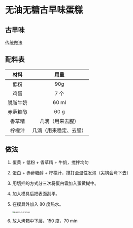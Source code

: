 # 无油无糖古早味蛋糕

## 古早味

传统做法

## 配料表

|   材料   |          用量          |
| :------: | :--------------------: |
|   低粉   |          90g           |
|   鸡蛋   |          7 个          |
| 脱脂牛奶 |         60 ml          |
| 赤藓糖醇 |          60 g          |
|  香草精  |    几滴（用来去腥）    |
|  柠檬汁  | 几滴（用来稳定、去腥） |

## 做法

1. 蛋黄 + 低粉 + 香草精 + 牛奶，搅拌均匀

2. 蛋白 + 赤藓糖醇 + 柠檬汁，搅打至湿性发泡（尖钩会弯下去）

3. 用切拌的方式分三次将蛋白霜加入蛋黄糊中。

4. 加入模具后把表面刮平。

5. 在模具外加入 80 度热水。

   <img src="/Users/yangdong/Library/CloudStorage/OneDrive-Personal/Media/Knowledge Base.media/截屏2021-11-15 19.19.49-3366869.png" alt="截屏2021-11-15 19.19.49" style="zoom:33%;" />

6. 放入烤箱中下层，150 度，70 min
